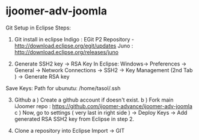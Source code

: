 ijoomer-adv-joomla
==================
Git Setup in Eclipse Steps:

1) Git install in eclipse
Indigo : EGit P2 Repository - http://download.eclipse.org/egit/updates
Juno   : http://download.eclipse.org/releases/juno

2) Generate SSH2 key -> RSA Key
In Eclipse: Windows-> Preferences -> General -> Network Connections -> SSH2 -> Key Management (2nd Tab ) -> Generate RSA key

Save Keys: Path for ubunutu: /home/tasol/.ssh

3) Github
  a ) Create a github account if doesn't exist.
  b ) Fork main iJoomer repo : https://github.com/ijoomer-advance/ijoomer-adv-joomla
  c ) Now, go to settings ( very last in right side ) -> Deploy Keys -> Add generated RSA SSH2 key from Eclipse in step 2.

4) Clone a repository into Eclipse
Import -> GIT 